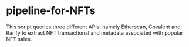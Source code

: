 # pipeline-for-NFTs

This script queries three different APIs: namely Etherscan, Covalent and Rarify to extract NFT transactional and metadata associated with popular NFT sales.
